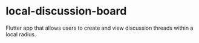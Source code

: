 # local-discussion-board
Flutter app that allows users to create and view discussion threads within a local radius.
